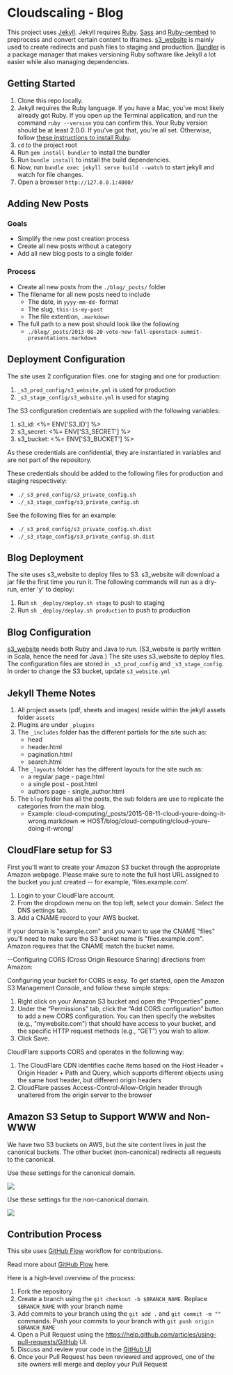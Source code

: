 Cloudscaling - Blog
===================

This project uses [Jekyll](http://jekyllrb.com/docs/installation/). Jekyll requires [Ruby](https://www.ruby-lang.org/en/downloads/). [Sass](http://sass-lang.com) and [Ruby-oembed](https://github.com/judofyr/ruby-oembed) to preprocess and convert certain content to iframes. [s3_website](https://github.com/laurilehmijoki/s3_website) is mainly used to create redirects and push files to staging and production. [Bundler](http://bundler.io/) is a package manager that makes versioning Ruby software like Jekyll a lot easier while also managing dependencies.

Getting Started
---------------

1. Clone this repo locally.
2. Jekyll requires the Ruby language. If you have a Mac, you've most likely already got Ruby. If you open up the Terminal application, and run the command `ruby --version` you can confirm this. Your Ruby version should be at least 2.0.0. If you've got that, you're all set. Otherwise, follow [these instructions to install Ruby](https://www.ruby-lang.org/en/downloads/).
3. `cd` to the project root
4. Run `gem install bundler` to install the bundler
5. Run `bundle install` to install the build dependencies.
6. Now, run `bundle exec jekyll serve build --watch` to start jekyll and watch for file changes.
7. Open a browser `http://127.0.0.1:4000/`

Adding New Posts
----------------

### Goals

  - Simplify the new post creation process
  - Create all new posts without a category
  - Add all new blog posts to a single folder

### Process

  - Create all new posts from the `./blog/_posts/` folder
  - The filename for all new posts need to include
    + The date, in `yyyy-mm-dd-` format
    + The slug, `this-is-my-post`
    + The file extention, `.markdown`
  - The full path to a new post should look like the following
    + `./blog/_posts/2013-08-20-vote-now-fall-openstack-summit-presentations.markdown`

Deployment Configuration
------------------------
The site uses 2 configuration files. one for staging and one for production:

1. `_s3_prod_config/s3_website.yml` is used for production
2. `_s3_stage_config/s3_website.yml` is used for staging

The S3 configuration credentials are supplied with the following variables:

1. s3_id: <%= ENV['S3_ID'] %>
2. s3_secret: <%= ENV['S3_SECRET'] %>
3. s3_bucket: <%= ENV['S3_BUCKET'] %>

As these credentials are confidential, they are instantiated in variables and are not part of the repository.

These credentials should be added to the following files for production and staging respectively:

  - `./_s3_prod_config/s3_private_config.sh`
  - `./_s3_stage_config/s3_private_config.sh`

See the following files for an example:

  - `./_s3_prod_config/s3_private_config.sh.dist`
  - `./_s3_stage_config/s3_private_config.sh.dist`

Blog Deployment
---------------

The site uses s3_website to deploy files to S3.
s3_website will download a jar file the first time you run it.
The following commands will run as a dry-run, enter 'y' to deploy:

1. Run `sh _deploy/deploy.sh stage` to push to staging
2. Run `sh _deploy/deploy.sh production` to push to production

Blog Configuration
------------------

[s3_website](https://github.com/laurilehmijoki/s3_website) needs both Ruby and Java to run. (S3_website is partly written in Scala, hence the need for Java.) The site uses s3_website to deploy files.
The configuration files are stored in `_s3_prod_config` and `_s3_stage_config`. 
In order to change the S3 bucket, update `s3_website.yml` 

Jekyll Theme Notes
------------------

1. All project assets (pdf, sheets and images) reside within the jekyll assets folder `assets`
2. Plugins are under `_plugins`
3. The `_includes` folder has the different partials for the site such as:
    - head
    - header.html
    - pagination.html
    - search.html
4. The `_layouts` folder has the different layouts for the site such as:
    - a regular page - page.html
    - a single post - post.html
    - authors page - single_author.html
5. The `blog` folder has all the posts, the sub folders are use to replicate the categories from the main blog.
    - Example: cloud-computing/_posts/2015-08-11-cloud-youre-doing-it-wrong.markdown => HOST/blog/cloud-computing/cloud-youre-doing-it-wrong/

CloudFlare setup for S3
-----------------------
First you'll want to create your Amazon S3 bucket through the appropriate Amazon webpage.  Please make sure to note the full host URL assigned to the bucket you just created -- for example,  'files.example.com'.

1. Login to your CloudFlare account.
2. From the dropdown menu on the top left, select your domain.
 Select the DNS settings tab.
3. Add a CNAME record to your AWS bucket.

If your domain is "example.com" and you want to use the CNAME "files"  you'll need to make sure the S3 bucket name is "files.example.com". Amazon requires that the CNAME match the bucket name.

--Configuring CORS (Cross Origin Resource Sharing) directions from Amazon:

Configuring your bucket for CORS is easy. To get started, open the Amazon S3 Management Console, and follow these simple steps:
1. Right click on your Amazon S3 bucket and open the “Properties” pane.
2. Under the “Permissions” tab, click the “Add CORS configuration” button to add a new CORS configuration. You can then specify the websites (e.g., "mywebsite.com") that should have access to your bucket, and the specific HTTP request methods (e.g., “GET”) you wish to allow.
3. Click Save.

CloudFlare supports CORS and operates in the following way:

1. The CloudFlare CDN identifies cache items based on the Host Header + Origin Header +  Path and Query, which supports different objects using the same host header, but different origin headers
2. CloudFlare passes Access-Control-Allow-Origin header through unaltered from the origin server to the browser

Amazon S3 Setup to Support WWW and Non-WWW
------------------------------------------

We have two S3 buckets on AWS, but the site content lives in just the canonical buckets. The other bucket (non-canonical) redirects all requests to the canonical. 

Use these settings for the canonical domain.

![](assets/readme/s3-setup-1.png)

Use these settings for the non-canonical domain.

![](assets/readme/s3-setup-2.png)

Contribution Process
--------------------

This site uses [GitHub Flow](https://guides.github.com/introduction/flow/) workflow for contributions.

Read more about [GitHub Flow](https://guides.github.com/introduction/flow/) here.

Here is a high-level overview of the process:

  1. Fork the repository
  2. Create a branch using the `git checkout -b $BRANCH_NAME`. Replace `$BRANCH_NAME` with your branch name
  3. Add commits to your branch using the `git add .` and `git commit -m ""` commands. Push your commits to your branch with `git push origin $BRANCH_NAME`
  4. Open a Pull Request using the https://help.github.com/articles/using-pull-requests/GitHub UI.
  5. Discuss and review your code in the [GitHub UI](https://help.github.com/articles/using-pull-requests/)
  6. Once your Pull Request has been reviewed and approved, one of the site owners will merge and deploy your Pull Request
